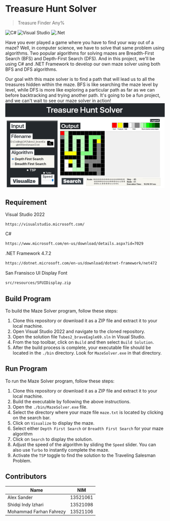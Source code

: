 # Treasure Hunt Solver
> Treasure Finder Any%

![C#](https://img.shields.io/badge/c%23-%23239120.svg?style=for-the-badge&logo=c-sharp&logoColor=white)
![Visual Studio](https://img.shields.io/badge/Visual%20Studio-5C2D91.svg?style=for-the-badge&logo=visual-studio&logoColor=white)
![.Net](https://img.shields.io/badge/.NET-5C2D91?style=for-the-badge&logo=.net&logoColor=white)

Have you ever played a game where you have to find your way out of a maze? Well, in computer science, we have to solve that same problem using algorithms. Two popular algorithms for solving mazes are Breadth-First Search (BFS) and Depth-First Search (DFS). And in this project, we'll be using C# and .NET Framework to develop our own maze solver using both BFS and DFS algorithms.

Our goal with this maze solver is to find a path that will lead us to all the treasures hidden within the maze. BFS is like searching the maze level by level, while DFS is more like exploring a particular path as far as we can before backtracking and trying another path. It's going to be a fun project, and we can't wait to see our maze solver in action!
![](src/resources/header.png)

## Requirement

Visual Studio 2022

```
https://visualstudio.microsoft.com/
```
C#

```sh
https://www.microsoft.com/en-us/download/details.aspx?id=7029
```
.NET Framework 4.7.2

```sh
https://dotnet.microsoft.com/en-us/download/dotnet-framework/net472
```
San Fransisco UI Display Font
```sh
src/resources/SFUIDisplay.zip
```

## Build Program
To build the Maze Solver program, follow these steps:

1. Clone this repository or download it as a ZIP file and extract it to your local machine.
2. Open Visual Studio 2022 and navigate to the cloned repository.
3. Open the solution file `Tubes2_braveEagle69.sln` in Visual Studio.
4. From the top toolbar, click on `Build` and then select `Build Solution`.
5. After the build process is complete, your executable file should be located in the `./bin` directory. Look for `MazeSolver.exe` in that directory.

## Run Program
To run the Maze Solver program, follow these steps:

1. Clone this repository or download it as a ZIP file and extract it to your local machine.
2. Build the executable by following the above instructions.
3. Open the `./bin/MazeSolver.exe` file.
4. Select the directory where your maze file `maze.txt` is located by clicking on the search bar.
5. Click on `Visualize` to display the maze.
6. Select either `Depth First Search` or `Breadth First Search` for your maze algorithm
6. Click on `Search` to display the solution.
7. Adjust the speed of the algorithm by sliding the `Speed` slider. You can also use `Turbo` to instantly complete the maze.
8. Activate the `TSP` toggle to find the solution to the Traveling Salesman Problem.


## Contributors

| Name | NIM |
| -------- | -------- |
| Alex Sander | 13521061 |
| Shidqi Indy Izhari | 13521098 |
| Mohammad Farhan Fahrezy | 13521106 |

